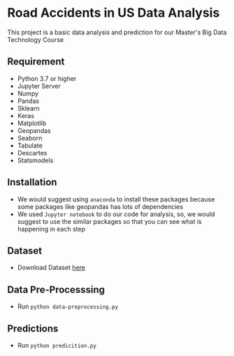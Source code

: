 # Road Accidents in US Data Analysis

This project is a basic data analysis and prediction for our Master's Big Data Technology Course

## Requirement
- Python 3.7 or higher
- Jupyter Server
- Numpy
- Pandas
- Sklearn
- Keras
- Matplotlib
- Geopandas
- Seaborn
- Tabulate
- Descartes
- Statsmodels

## Installation
- We would suggest using `anaconda` to install these packages because some packages like geopandas has lots of dependencies
- We used `Jupyter notebook` to do our code for analysis, so, we would suggest to use the similar packages so that you can see what is happening in each step

## Dataset
- Download Dataset [here](https://www.kaggle.com/sobhanmoosavi/us-accidents/download/p44lgYpA1uUpTDM3fEsI%2Fversions%2F7rBcGxF5y4DRaC7WGHpu%2Ffiles%2FUS_Accidents_May19.csv?datasetVersionNumber=1)

## Data Pre-Processsing
- Run `python data-preprocessing.py`

## Predictions
- Run `python predicition.py`


